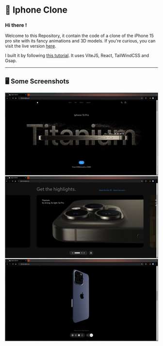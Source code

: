 # 📱 Iphone Clone

### Hi there !
Welcome to this Repository, it contain the code of a clone of the iPhone 15 pro site with its fancy animations and 3D models. If you're curious, you can visit the live version  [here](https://iphone.zakary.xyz).<br/>

I built it by following [this tutorial](youtube.com). It uses ViteJS, React, TailWindCSS and Gsap. 

---

## 🖥️ Some Screenshots
![](https://github.com/MountainEnjoyer/iphone-clone/blob/master/Readme/HERO.png)
![](https://github.com/MountainEnjoyer/iphone-clone/blob/master/Readme/ANIMATION.png)
![](https://github.com/MountainEnjoyer/iphone-clone/blob/master/Readme/3d.png)


